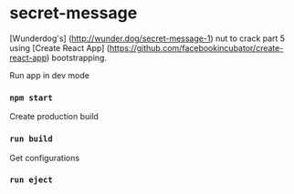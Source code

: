 # secret-message
[Wunderdog's] (http://wunder.dog/secret-message-1) nut to crack part 5 using [Create React App] (https://github.com/facebookincubator/create-react-app) bootstrapping.

Run app in dev mode
### `npm start`

Create production build
### `run build`

Get configurations
### `run eject`
